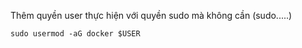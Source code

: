 Thêm quyền user thực hiện với quyền sudo mà không cần (sudo.....)

```sudo usermod -aG docker $USER```
